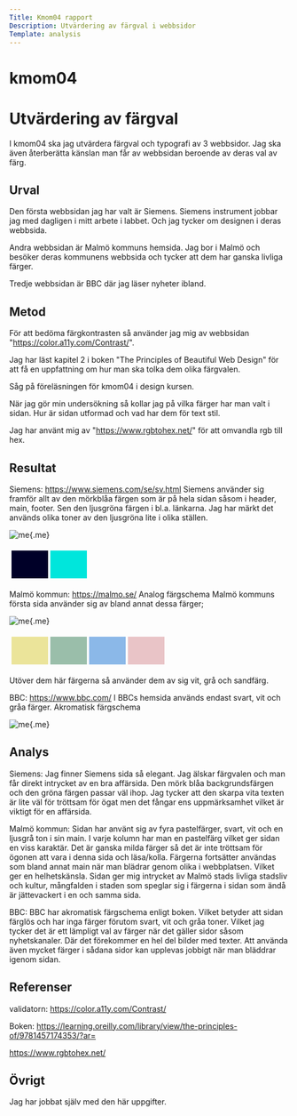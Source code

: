 ```yaml
---
Title: Kmom04 rapport
Description: Utvärdering av färgval i webbsidor
Template: analysis
---
```


# kmom04

Utvärdering av färgval
=======================
I kmom04 ska jag utvärdera färgval och typografi av 3 webbsidor. Jag ska även återberätta känslan man får av webbsidan beroende av deras val av färg.


Urval
-----------------------
Den första webbsidan jag har valt är Siemens. Siemens instrument jobbar jag med dagligen i mitt arbete i labbet. Och jag tycker om designen i deras webbsida.

Andra webbsidan är Malmö kommuns hemsida. Jag bor i Malmö och besöker deras kommunens webbsida och tycker att dem har ganska livliga färger.

Tredje webbsidan är BBC där jag läser nyheter ibland.


Metod
-----------------------
För att bedöma färgkontrasten så använder jag mig av webbsidan "https://color.a11y.com/Contrast/".

Jag har läst kapitel 2 i boken "The Principles of Beautiful Web Design" för att få en uppfattning om hur man ska tolka dem olika färgvalen.

Såg på föreläsningen för kmom04 i design kursen.

När jag gör min undersökning så kollar jag på vilka färger har man valt i sidan. Hur är sidan utformad och vad har dem för text stil.

Jag har använt mig av "https://www.rgbtohex.net/" för att omvandla rgb till hex.


Resultat
-----------------------
Siemens: https://www.siemens.com/se/sv.html
Siemens använder sig framför allt av den mörkblåa färgen som är på hela sidan såsom i header, main, footer. Sen den ljusgröna färgen i bl.a. länkarna.
Jag har märkt det används olika toner av den ljusgröna lite i olika ställen.

![me](%assets_url%/img/siemens.png){.me}
<table style="border-spacing: 4px; border-collapse: separate">
<tr>
<td style="height: 50px; width: 50px; background-color: #000028">
<td style="height: 50px; width: 50px; background-color: #00e6dc">
</tr>
</table>


Malmö kommun: https://malmo.se/
Analog färgschema
Malmö kommuns första sida använder sig av bland annat dessa färger;

![me](%assets_url%/img/malmo.png){.me}
<table style="border-spacing: 4px; border-collapse: separate">
<tr>
<td style="height: 50px; width: 50px; background-color: #ebe49a">
<td style="height: 50px; width: 50px; background-color: #9abeaa">
<td style="height: 50px; width: 50px; background-color: #8bb8e8">
<td style="height: 50px; width: 50px; background-color: #e9c4c7">
</tr>
</table>

Utöver dem här färgerna så använder dem av sig vit, grå och sandfärg.


BBC: https://www.bbc.com/
I BBCs hemsida används endast svart, vit och gråa färger.
Akromatisk färgschema

![me](%assets_url%/img/bbc.png){.me}


Analys
-----------------------
Siemens: Jag finner Siemens sida så elegant. Jag älskar färgvalen och man får direkt intrycket av en bra affärsida. Den mörk blåa backgrundsfärgen och den gröna färgen passar väl ihop. Jag tycker att den skarpa vita texten är lite väl för tröttsam för ögat men det fångar ens uppmärksamhet vilket är viktigt för en affärsida.


Malmö kommun: Sidan har använt sig av fyra pastelfärger, svart, vit och en ljusgrå ton i sin main. I varje kolumn har man en pastelfärg vilket ger sidan en viss karaktär. Det är ganska milda färger så det är inte tröttsam för ögonen att vara i denna sida och läsa/kolla. Färgerna fortsätter användas som bland annat main när man blädrar genom olika i webbplatsen. Vilket ger en helhetskänsla. Sidan ger mig intrycket av Malmö stads livliga stadsliv och kultur, mångfalden i staden som speglar sig i färgerna i sidan som ändå är jättevackert i en och samma sida.

BBC:
BBC har akromatisk färgschema enligt boken. Vilket betyder att sidan färglös och har inga färger förutom svart, vit och gråa toner. Vilket jag tycker det är ett lämpligt val av färger när det gäller sidor såsom nyhetskanaler. Där det förekommer en hel del bilder med texter. Att använda även mycket färger i sådana sidor kan upplevas jobbigt när man bläddrar igenom sidan.


Referenser
-----------------------

validatorn: https://color.a11y.com/Contrast/

Boken: https://learning.oreilly.com/library/view/the-principles-of/9781457174353/?ar=

https://www.rgbtohex.net/


Övrigt
-----------------------
Jag har jobbat själv med den här uppgifter.
